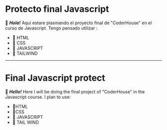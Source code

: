 # Protecto final Javascript
👋 ***Hola!*** Aqui estare plasmando el proyecto final de "CoderHouse" en el curso de Javascript.
Tengo pensado utilizar :
- 🚀 HTML
- 🚀 CSS
- 🚀 JAVASCRIPT
- 🚀 TAILWIND

---
# Final Javascript protect
👋 ***Hello!*** Here I will be doing the final project of "CoderHouse" in the Javascript course.
I plan to use:
- 🚀HTML
- 🚀CSS
- 🚀 JAVASCRIPT
- 🚀 TAIL WIND
